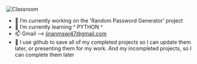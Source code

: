 ![Classroom](https://user-images.githubusercontent.com/93076665/180737714-1d4c189a-1566-46c4-b1a2-30bd52d4908e.png)

- 🔭 I’m currently working on the 'Random Password Generator' project
- 🌱 I’m currently learning ^ PYTHON ^
- 📫 Gmail --> jinanmswi47@gmail.com
- 👀 I use github to save all of my completed projects so I can update them later, or presenting them for my work. And my incompleted projects, so I can complete them later 
